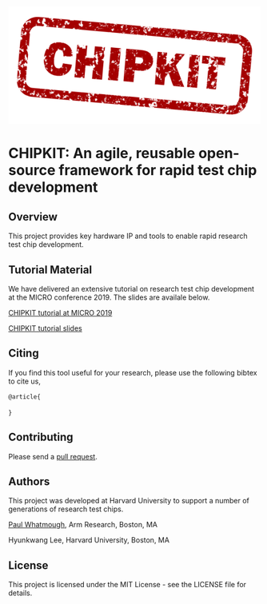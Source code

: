 ![CHIPKIT logo](chipkit_logo.png)

# CHIPKIT: An agile, reusable open-source framework for rapid test chip development

## Overview

This project provides key hardware IP and tools to enable rapid research test chip development.

## Tutorial Material

We have delivered an extensive tutorial on research test chip development at the MICRO conference 2019.  The slides are availale below.

[CHIPKIT tutorial at MICRO 2019](https://www.microarch.org/micro52/program/workshops.html#chipkit)

[CHIPKIT tutorial slides](https://mrc-donato.github.io/CHIPKIT-Tutorial/)

## Citing


If you find this tool useful for your research, please use the following bibtex to cite us,

```
@article{

}
```

## Contributing

Please send a [pull request](https://help.github.com/articles/creating-a-pull-request/).

## Authors

This project was developed at Harvard University to support a number of generations of research test chips.

[Paul Whatmough](https://www.linkedin.com/in/paul-whatmough-2062729/), Arm Research, Boston, MA

Hyunkwang Lee, Harvard University, Boston, MA

## License

This project is licensed under the MIT License - see the LICENSE file for details.
